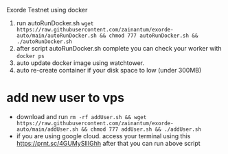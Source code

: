 Exorde Testnet using docker
1. run autoRunDocker.sh
```wget https://raw.githubusercontent.com/zainantum/exorde-auto/main/autoRunDocker.sh && chmod 777 autoRunDocker.sh && ./autoRunDocker.sh```
2. after script autoRunDocker.sh complete you can check your worker with ```docker ps```
3. auto update docker image using watchtower.
4. auto re-create container if your disk space to low (under 300MB)

# add new user to vps
- download and run ```rm -rf addUser.sh && wget https://raw.githubusercontent.com/zainantum/exorde-auto/main/addUser.sh && chmod 777 addUser.sh && ./addUser.sh```
- if you are using google cloud. access your terminal using this https://prnt.sc/4GUMySlIIGhh after that you can run above script
